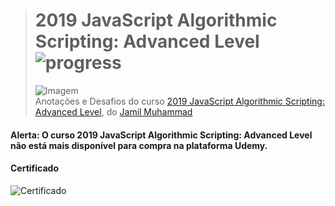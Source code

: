 ># **2019 JavaScript Algorithmic Scripting: Advanced Level** ![progress](http://progressed.io/bar/100?title=completed "progress")
> ![Imagem](https://udemy-images.udemy.com/course/240x135/1771110_4246_5.jpg)  
> Anotações e Desafios do curso [2019 JavaScript Algorithmic Scripting: Advanced Level](https://www.udemy.com/draft/1771110/), do [Jamil Muhammad](https://www.udemy.com/user/b6315868-351e-4cc1-b285-05f1b2f9f2b4/)

#### Alerta: O curso 2019 JavaScript Algorithmic Scripting: Advanced Level não está mais disponível para compra na plataforma Udemy. 

#### Certificado
![Certificado](https://udemy-certificate.s3.amazonaws.com/image/UC-MYLFZBMN.jpg?l=null)

